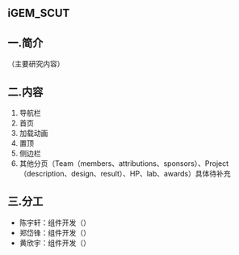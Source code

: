 ## iGEM_SCUT

## 一.简介

（主要研究内容）

## 二.内容

1. 导航栏
2. 首页
3. 加载动画
4. 置顶
5. 侧边栏
6. 其他分页（Team（members、attributions、sponsors）、Project（description、design、result）、HP、lab、awards）具体待补充

## 三.分工

- 陈宇轩：组件开发（）
- 郑岱锋：组件开发（）
- 黄欣宇：组件开发（）

